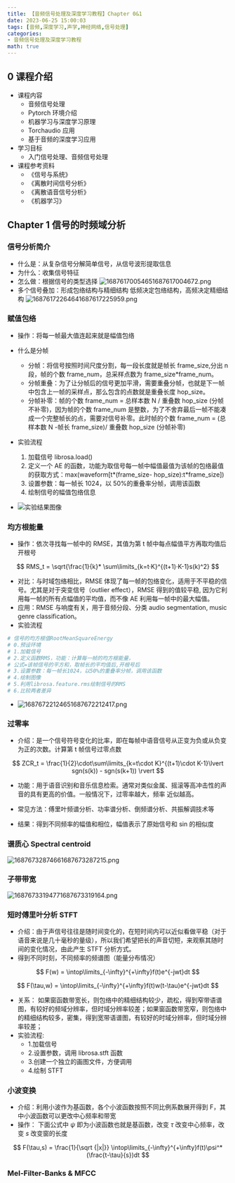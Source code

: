 ```yaml
---
title: 【音频信号处理及深度学习教程】Chapter 0&1
date: 2023-06-25 15:00:03
tags: [音频,深度学习,声学,神经网络,信号处理]
categories: 
- 音频信号处理及深度学习教程 
math: true
---
```

## 0 课程介绍
- 课程内容
	- 音频信号处理
	- Pytorch 环境介绍
	- 机器学习与深度学习原理
	- Torchaudio 应用
	- 基于音频的深度学习应用
- 学习目标
	- 入门信号处理、音频信号处理
- 课程参考资料
	- 《信号与系统》
	- 《离散时间信号分析》
	- 《离散语音信号分析》
	- 《机器学习》

<!--more-->
## Chapter 1 信号的时频域分析
### 信号分析简介
- 什么是：从复杂信号分解简单信号，从信号波形提取信息
- 为什么：收集信号特征
- 怎么做：根据信号的类型选择
![16876170054651687617004672.png](https://fastly.jsdelivr.net/gh/2incccc/MyTuTu@main/image/16876170054651687617004672.png) 
- 多个信号叠加：形成包络结构与精细结构
  低频决定包络结构，高频决定精细结构
![16876172264641687617225959.png](https://fastly.jsdelivr.net/gh/2incccc/MyTuTu@main/image/16876172264641687617225959.png)
### 赋值包络
- 操作：将每一帧最大值连起来就是幅值包络
- 什么是分帧
	- 分帧：将信号按照时间尺度分割，每一段长度就是帧长 frame_size,分出 n 段，帧的个数 frame_num，总采样点数为 frame_size\*frame_num。
	- 分帧重叠：为了让分帧后的信号更加平滑，需要重叠分帧，也就是下一帧中包含上一帧的采样点，那么包含的点数就是重叠长度 hop_size。
	- 分帧补零：帧的个数 frame_num = 总样本数 N / 重叠数 hop_size (分帧不补零)，因为帧的个数 frame_num 是整数，为了不舍弃最后一帧不能凑成一个完整帧长的点，需要对信号补零。此时帧的个数 frame_num = (总样本数 N -帧长 frame_size)/ 重叠数 hop_size (分帧补零)
- 实验流程
  1. 加载信号 librosa.load() 
  2. 定义一个 AE 的函数，功能为取信号每一帧中幅值最值为该帧的包络最值的获取方式：max(waveform[t*(frame_size-  hop_size):t*frame_size]) 
  3. 设置参数：每一帧长 1024，以 50%的重叠率分帧，调用该函数
  4. 绘制信号的幅值包络信息
 


-  ![实验结果图像](https://fastly.jsdelivr.net/gh/2incccc/MyTuTu@main/image/16876708683471687670866508.png)
### 均方根能量
- 操作：依次寻找每一帧中的 RMSE，其值为第 t 帧中每点幅值平方再取均值后开根号

$$
RMS_t = \sqrt{\frac{1}{k}* \sum\limits_{k=t·K}^{(t+1)·K-1}s(k)^2}
$$

- 对比：与时域包络相比，RMSE 体现了每一帧的包络变化，适用于不平稳的信号。尤其是对于突变信号（outlier effect），RMSE 得到的值较平稳, 因为它利用每一帧的所有点幅值的平均值，而不像 AE 利用每一帧中的最大幅值。
- 应用：RMSE 与响度有关，用于音频分段、分类 audio segmentation, music genre classification。
- 实验流程
```python
# 信号的均方根值RootMeanSquareEnergy
# 0.预设环境
# 1.加载信号
# 2.定义函数RMS，功能：计算每一帧的均方根能量，
# 公式=该帧信号的平方和，取帧长的平均值后,开根号后
# 3.设置参数：每一帧长1024，以50%的重叠率分帧，调用该函数
# 4.绘制图像
# 5.利用librosa.feature.rms绘制信号的RMS
# 6.比较两者差异
```
-  ![16876722124651687672212417.png](https://fastly.jsdelivr.net/gh/2incccc/MyTuTu@main/image/16876722124651687672212417.png)
### 过零率
- 介绍：是一个信号符号变化的比率，即在每帧中语音信号从正变为负或从负变为正的次数。计算第 t 帧信号过零点数

$$
ZCR_t = \frac{1}{2}\cdot\sum\limits_{k=t\cdot K}^{(t+1)\cdot K-1}\lvert sgn(s(k)) - sgn(s(k+1)) \rvert
$$

- 功能：用于语音识别和音乐信息检索。通常对类似金属、摇滚等高冲击性的声音的具有更高的价值。一般情况下，过零率越大，频率 近似越高。


- 常见方法：傅里叶频谱分析、功率谱分析、倒频谱分析、共振解调技术等
- 结果：得到不同频率的幅值和相位，幅值表示了原始信号和 sin 的相似度
### 谱质心 Spectral centroid
![16876732874661687673287215.png](https://fastly.jsdelivr.net/gh/2incccc/MyTuTu@main/image/16876732874661687673287215.png)
### 子带带宽
![16876733194771687673319164.png](https://fastly.jsdelivr.net/gh/2incccc/MyTuTu@main/image/16876733194771687673319164.png)
### 短时傅里叶分析 STFT
- 介绍：由于声信号往往是随时间变化的，在短时间内可以近似看做平稳（对于语音来说是几十毫秒的量级），所以我们希望把长的声音切短，来观察其随时间的变化情况，由此产生 STFT 分析方式。
- 得到不同时刻，不同频率的频谱图（能量分布情况）

$$
F(w) = \intop\limits_{-\infty}^{+\infty}f(t)e^{-jwt}dt
$$

$$
F(\tau,w) = \intop\limits_{-\infty}^{+\infty}f(t)w(t-\tau)e^{-jwt}dt
$$

- 关系：
  如果窗函数带宽长，则包络中的精细结构较少，疏松，得到窄带语谱图，有较好的频域分辨率，但时域分辨率较差；如果窗函数带宽窄，则包络中的精细结构较多，密集，得到宽带语谱图，有较好的时域分辨率，但时域分辨率较差；
- 实验流程:
	- 1.加载信号
	- 2.设置参数，调用 librosa.stft 函数
	- 3.创建一个独立的画图文件，方便调用
	- 4.绘制 STFT

### 小波变换
- 介绍：利用小波作为基函数，各个小波函数按照不同比例系数展开得到 F，其中小波函数可以更改中心频率和带宽
- 操作：
  下面公式中 $\psi$ 即为小波函数也就是基函数，改变 $\tau$ 改变中心频率，改变 $s$ 改变窗的长度

$$
F(\tau,s) = \frac{1}{\sqrt {|x|}} \intop\limits_{-\infty}^{+\infty}f(t)\psi^*(\frac{t-\tau}{s})dt
$$

### Mel-Filter-Banks & MFCC


